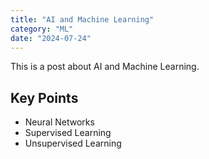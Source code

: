 ```yaml
---
title: "AI and Machine Learning"
category: "ML"
date: "2024-07-24"
---
```





  
  

This is a post about AI and Machine Learning.

## Key Points

- Neural Networks
- Supervised Learning
- Unsupervised Learning
